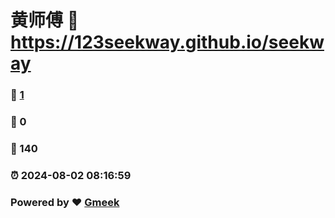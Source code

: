 # 黄师傅 :link: https://123seekway.github.io/seekway 
### :page_facing_up: [1](https://123seekway.github.io/seekway/tag.html) 
### :speech_balloon: 0 
### :hibiscus: 140 
### :alarm_clock: 2024-08-02 08:16:59 
### Powered by :heart: [Gmeek](https://github.com/Meekdai/Gmeek)
